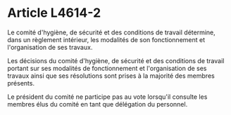 # Article L4614-2

Le comité d'hygiène, de sécurité et des conditions de travail détermine, dans un règlement intérieur, les modalités de son fonctionnement et l'organisation de ses travaux. 

Les décisions du comité d'hygiène, de sécurité et des conditions de travail portant sur ses modalités de fonctionnement et l'organisation de ses travaux ainsi que ses résolutions sont prises à la majorité des membres présents. 

Le président du comité ne participe pas au vote lorsqu'il consulte les membres élus du comité en tant que délégation du personnel.